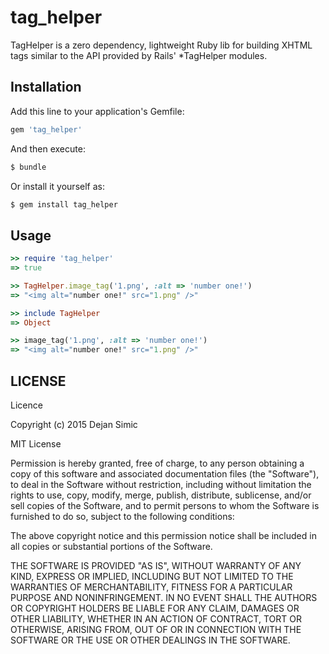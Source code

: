 tag_helper
==========

TagHelper is a zero dependency, lightweight Ruby lib for building XHTML tags similar to the API provided by Rails' *TagHelper modules.

## Installation

Add this line to your application's Gemfile:

```ruby
gem 'tag_helper'
```

And then execute:

```sh
$ bundle
```

Or install it yourself as:

```sh
$ gem install tag_helper
```

## Usage

```ruby
>> require 'tag_helper'
=> true

>> TagHelper.image_tag('1.png', :alt => 'number one!')
=> "<img alt="number one!" src="1.png" />"

>> include TagHelper
=> Object

>> image_tag('1.png', :alt => 'number one!')
=> "<img alt="number one!" src="1.png" />"
```

## LICENSE

Licence

Copyright (c) 2015 Dejan Simic

MIT License

Permission is hereby granted, free of charge, to any person obtaining a copy of this software and associated documentation files (the "Software"), to deal in the Software without restriction, including without limitation the rights to use, copy, modify, merge, publish, distribute, sublicense, and/or sell copies of the Software, and to permit persons to whom the Software is furnished to do so, subject to the following conditions:

The above copyright notice and this permission notice shall be included in all copies or substantial portions of the Software.

THE SOFTWARE IS PROVIDED "AS IS", WITHOUT WARRANTY OF ANY KIND, EXPRESS OR IMPLIED, INCLUDING BUT NOT LIMITED TO THE WARRANTIES OF MERCHANTABILITY, FITNESS FOR A PARTICULAR PURPOSE AND NONINFRINGEMENT. IN NO EVENT SHALL THE AUTHORS OR COPYRIGHT HOLDERS BE LIABLE FOR ANY CLAIM, DAMAGES OR OTHER LIABILITY, WHETHER IN AN ACTION OF CONTRACT, TORT OR OTHERWISE, ARISING FROM, OUT OF OR IN CONNECTION WITH THE SOFTWARE OR THE USE OR OTHER DEALINGS IN THE SOFTWARE.

